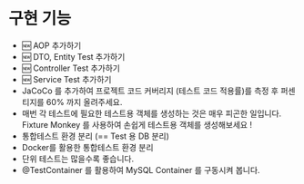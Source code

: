 # 구현 기능
- 🆕 AOP 추가하기
- 🆕 DTO, Entity Test 추가하기
- 🆕 Controller Test 추가하기
- 🆕 Service Test 추가하기
- JaCoCo 를 추가하여 프로젝트 코드 커버리지 (테스트 코드 적용률)를 측정 후
퍼센티지를 60% 까지 올려주세요.
- 매번 각 테스트에 필요한 테스트용 객체를 생성하는 것은 매우 피곤한 일입니다. 
Fixture Monkey 를 사용하여 손쉽게 테스트용 객체를 생성해보세요 !
- 통합테스트 환경 분리 (== Test 용 DB 분리)
- Docker를 활용한 통합테스트 환경 분리
- 단위 테스트는 많을수록 좋습니다.
- @TestContainer 를 활용하여 MySQL Container 를 구동시켜 봅니다.
